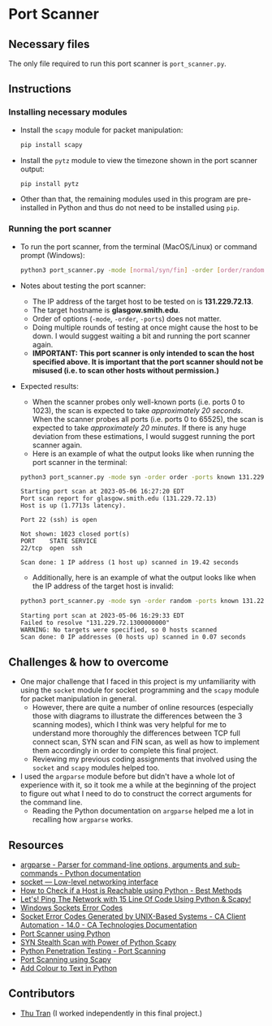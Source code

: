 # Port Scanner

## Necessary files

The only file required to run this port scanner is `port_scanner.py`.

## Instructions

### Installing necessary modules

- Install the `scapy` module for packet manipulation:

  ```bash
  pip install scapy
  ```

- Install the `pytz` module to view the timezone shown in the port scanner output:

  ```bash
  pip install pytz
  ```

- Other than that, the remaining modules used in this program are pre-installed in Python and thus do not need to be installed using `pip`.

### Running the port scanner

- To run the port scanner, from the terminal (MacOS/Linux) or command prompt (Windows):

  ```bash
  python3 port_scanner.py -mode [normal/syn/fin] -order [order/random] -ports [all/known] [ip_address]
  ```

- Notes about testing the port scanner:

  - The IP address of the target host to be tested on is **131.229.72.13**.
  - The target hostname is **glasgow.smith.edu**.
  - Order of options (`-mode`, `-order`, `-ports`) does not matter.
  - Doing multiple rounds of testing at once might cause the host to be down. I would suggest waiting a bit and running the port scanner again.
  - **IMPORTANT: This port scanner is only intended to scan the host specified above. It is important that the port scanner should not be misused (i.e. to scan other hosts without permission.)**

- Expected results:

  - When the scanner probes only well-known ports (i.e. ports 0 to 1023), the scan is expected to take _approximately 20 seconds_. When the scanner probes all ports (i.e. ports 0 to 65525), the scan is expected to take _approximately 20 minutes_. If there is any huge deviation from these estimations, I would suggest running the port scanner again.
  - Here is an example of what the output looks like when running the port scanner in the terminal:

  ```bash
  python3 port_scanner.py -mode syn -order order -ports known 131.229.72.13
  ```

  ```
  Starting port scan at 2023-05-06 16:27:20 EDT
  Port scan report for glasgow.smith.edu (131.229.72.13)
  Host is up (1.7713s latency).

  Port 22 (ssh) is open

  Not shown: 1023 closed port(s)
  PORT    STATE SERVICE
  22/tcp  open  ssh

  Scan done: 1 IP address (1 host up) scanned in 19.42 seconds
  ```

  - Additionally, here is an example of what the output looks like when the IP address of the target host is invalid:

  ```bash
  python3 port_scanner.py -mode syn -order random -ports known 131.229.72.1300000000
  ```

  ```
  Starting port scan at 2023-05-06 16:29:33 EDT
  Failed to resolve "131.229.72.1300000000"
  WARNING: No targets were specified, so 0 hosts scanned
  Scan done: 0 IP addresses (0 hosts up) scanned in 0.07 seconds
  ```

## Challenges & how to overcome

- One major challenge that I faced in this project is my unfamiliarity with using the `socket` module for socket programming and the `scapy` module for packet manipulation in general.
  - However, there are quite a number of online resources (especially those with diagrams to illustrate the differences between the 3 scanning modes), which I think was very helpful for me to understand more thoroughly the differences between TCP full connect scan, SYN scan and FIN scan, as well as how to implement them accordingly in order to complete this final project.
  - Reviewing my previous coding assignments that involved using the `socket` and `scapy` modules helped too.
- I used the `argparse` module before but didn't have a whole lot of experience with it, so it took me a while at the beginning of the project to figure out what I need to do to construct the correct arguments for the command line.
  - Reading the Python documentation on `argparse` helped me a lot in recalling how `argparse` works.

## Resources

- [argparse - Parser for command-line options, arguments and sub-commands - Python documentation](https://docs.python.org/3/library/argparse.html)
- [socket — Low-level networking interface](https://docs.python.org/3/library/socket.html)
- [How to Check if a Host is Reachable using Python - Best Methods](https://copyprogramming.com/howto/how-to-check-if-a-host-is-reachable-using-python-best-methods)
- [Let's! Ping The Network with 15 Line Of Code Using Python & Scapy!](https://dev.to/powerexploit/let-s-ping-the-network-with-python-scapy-5g18)
- [Windows Sockets Error Codes](https://learn.microsoft.com/en-us/windows/win32/winsock/windows-sockets-error-codes-2)
- [Socket Error Codes Generated by UNIX-Based Systems - CA Client Automation - 14.0 - CA Technologies Documentation](https://techdocs.broadcom.com/us/en/ca-enterprise-software/business-management/clarity-client-automation/14-0/dsm-messages/data-transport-services-messages/socket-errors/socket-error-codes-generated-by-unix-based-systems.html)
- [Port Scanner using Python](https://www.geeksforgeeks.org/port-scanner-using-python/)
- [SYN Stealth Scan with Power of Python Scapy](https://dev.to/powerexploit/syn-stealth-scan-with-power-of-python-scapy-58aj)
- [Python Penetration Testing - Port Scanning](https://www.oreilly.com/library/view/python-penetration-testing/9781789138962/9f389f41-4489-4628-a61f-969eea3aae8c.xhtml)
- [Port Scanning using Scapy](https://resources.infosecinstitute.com/topic/port-scanning-using-scapy/)
- [Add Colour to Text in Python](https://ozzmaker.com/add-colour-to-text-in-python/)

## Contributors

- [Thu Tran](https://github.com/thuntran) (I worked independently in this final project.)
